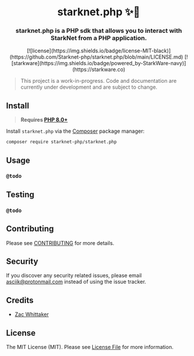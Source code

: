 <h1 align="center">starknet.php ✨🐘</h1>
<h3 align="center">starknet.php is a PHP sdk that allows you to interact with StarkNet from a PHP application.</h2>

<p align="center">
  [![license](https://img.shields.io/badge/license-MIT-black)](https://github.com/Starknet-php/starknet.php/blob/main/LICENSE.md)
  [![starkware](https://img.shields.io/badge/powered_by-StarkWare-navy)](https://starkware.co)
</p>

> This project is a work-in-progress. Code and documentation are currently under development and are subject to change.

## Install

>  **Requires [PHP 8.0+](https://php.net/releases/)**

Install `starknet.php` via the [Composer](https://getcomposer.org/) package manager:

```bash
composer require starknet-php/starknet.php
```


## Usage

  ### **`@todo`**

## Testing

  ### **`@todo`**

## Contributing

Please see [CONTRIBUTING](CONTRIBUTING.md) for more details.

## Security

 
If you discover any security related issues, please email asciik@protonmail.com instead of using the issue tracker.

 
## Credits

  
-  [Zac Whittaker][link-author]


## License

The MIT License (MIT). Please see [License File](LICENSE.md) for more information.

[link-author]: https://github.com/ZacWhittaker